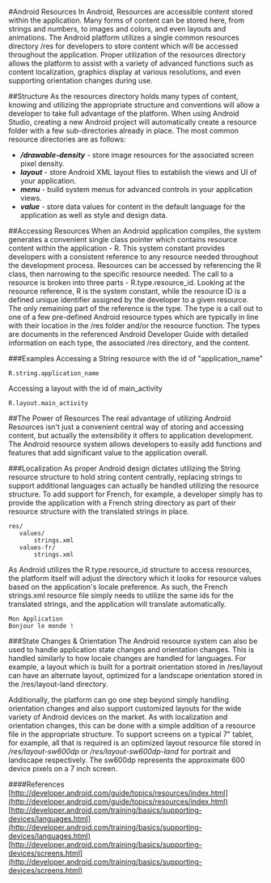 #Android Resources
In Android, Resources are accessible content stored within the application. Many forms of content can be stored here, from strings and numbers, to images and colors, and even layouts and animations. The Android platform utilizes a single common resources directory /res for developers to store content which will be accessed throughout the application. Proper utilization of the resources directory allows the platform to assist with a variety of advanced functions such as content localization, graphics display at various resolutions, and even supporting orientation changes during use.

##Structure
As the resources directory holds many types of content, knowing and utilizing the appropriate structure and conventions will allow a developer to take full advantage of the platform. When using Android Studio, creating a new Android project will automatically create a resource folder with a few sub-directories already in place. The most common resource directories are as follows:
* ***/drawable-density*** - store image resources for the associated screen pixel density.
* ***layout*** - store Android XML layout files to establish the views and UI of your application.
* ***menu*** - build system menus for advanced controls in your application views.
* ***value*** - store data values for content in the default language for the application as well as style and design data.

##Accessing Resources
When an Android application compiles, the system generates a convenient single class pointer which contains resource content within the application - R. This system constant provides developers with a consistent reference to any resource needed throughout the development process. Resources can be accessed by referencing the R class, then narrowing to the specific resource needed. The call to a resource is broken into three parts - R.type.resource_id. Looking at the resource reference, R is the system constant, while the resource ID is a defined unique identifier assigned by the developer to a given resource. The only remaining part of the reference is the type. The type is a call out to one of a few pre-defined Android resource types which are typically in line with their location in the /res folder and/or the resource function. The types are documents in the referenced Android Developer Guide with detailed information on each type, the associated /res directory, and the content.

###Examples
Accessing a String resource with the id of "application_name"
```
R.string.application_name
```
Accessing a layout with the id of main_activity
```
R.layout.main_activity
```

##The Power of Resources
The real advantage of utilizing Android Resources isn't just a convenient central way of storing and accessing content, but actually the extensibility it offers to application development. The Android resource system allows developers to easily add functions and features that add significant value to the application overall.

###Localization
As proper Android design dictates utilizing the String resource structure to hold string content centrally, replacing strings to support additional languages can actually be handled utilizing the resource structure. To add support for French, for example, a developer simply has to provide the application with a French string directory as part of their resource structure with the translated strings in place.

```
res/
   values/
       strings.xml
   values-fr/
       strings.xml
```

As Android utilizes the R.type.resource_id structure to access resources, the platform itself will adjust the directory which it looks for resource values based on the application's locale preference. As such, the French strings.xml resource file simply needs to utilize the same ids for the translated strings, and the application will translate automatically.

```
Mon Application
Bonjour le monde !
```

###State Changes & Orientation
The Android resource system can also be used to handle application state changes and orientation changes. This is handled similarly to how locale changes are handled for languages. For example, a layout which is built for a portrait orientation stored in /res/layout can have an alternate layout, optimized for a landscape orientation stored in the /res/layout-land directory.

Additionally, the platform can go one step beyond simply handling orientation changes and also support customized layouts for the wide variety of Android devices on the market. As with localization and orientation changes, this can be done with a simple addition of a resource file in the appropriate structure. To support screens on a typical 7" tablet, for example, all that is required is an optimized layout resource file stored in */res/layout-sw600dp* or */res/layout-sw600dp-land* for portrait and landscape respectively. The sw600dp represents the approximate 600 device pixels on a 7 inch screen.

####References
[http://developer.android.com/guide/topics/resources/index.html](http://developer.android.com/guide/topics/resources/index.html)
[http://developer.android.com/training/basics/supporting-devices/languages.html](http://developer.android.com/training/basics/supporting-devices/languages.html)
[http://developer.android.com/training/basics/supporting-devices/screens.html](http://developer.android.com/training/basics/supporting-devices/screens.html)


